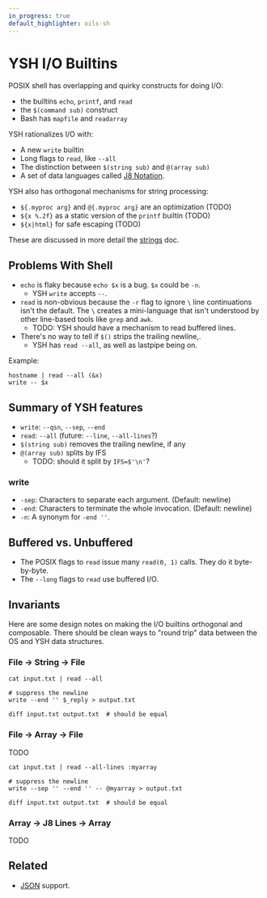 ```yaml
---
in_progress: true
default_highlighter: oils-sh
---
```


YSH I/O Builtins
================

POSIX shell has overlapping and quirky constructs for doing I/O:

- the builtins `echo`, `printf`, and `read`
- the `$(command sub)` construct
- Bash has `mapfile` and `readarray`

YSH rationalizes I/O with:

- A new `write` builtin
- Long flags to `read`, like `--all`
- The distinction between `$(string sub)` and `@(array sub)`
- A set of data languages called [J8 Notation](j8-notation.html).

YSH also has orthogonal mechanisms for string processing:

- `${.myproc arg}` and `@{.myproc arg}` are an optimization (TODO)
- `${x %.2f}` as a static version of the `printf` builtin (TODO)
- `${x|html}` for safe escaping (TODO)

These are discussed in more detail the [strings](strings.html) doc.

<!-- TODO: should run all this code as in tour.md -->

<div id="toc">
</div>

## Problems With Shell

- `echo` is flaky because `echo $x` is a bug.  `$x` could be `-n`.
  - YSH `write` accepts `--`.
- `read` is non-obvious because the `-r` flag to ignore `\` line continuations
  isn't the default.  The `\` creates a mini-language that isn't understood by
  other line-based tools like `grep` and `awk`.
  - TODO: YSH should have a mechanism to read buffered lines.
- There's no way to tell if `$()` strips the trailing newline,.
  - YSH has `read --all`, as well as lastpipe being on.

Example:

    hostname | read --all (&x)
    write -- $x

## Summary of YSH features

- `write`: `--qsn`, `--sep`, `--end`
- `read`: `--all` (future: `--line`, `--all-lines`?)
- `$(string sub)` removes the trailing newline, if any
- `@(array sub)` splits by IFS
  - TODO: should it split by `IFS=$'\n'`?

### write

- `-sep`: Characters to separate each argument.  (Default: newline)
- `-end`: Characters to terminate the whole invocation.  (Default: newline)
- `-n`: A synonym for `-end ''`.

## Buffered vs. Unbuffered

- The POSIX flags to `read` issue many `read(0, 1)` calls.  They do it
  byte-by-byte.
- The `--long` flags to `read` use buffered I/O.

## Invariants

Here are some design notes on making the I/O builtins orthogonal and
composable.  There should be clean ways to "round trip" data between the OS and
YSH data structures.

### File -> String -> File

    cat input.txt | read --all

    # suppress the newline
    write --end '' $_reply > output.txt

    diff input.txt output.txt  # should be equal


### File -> Array -> File

TODO

    cat input.txt | read --all-lines :myarray

    # suppress the newline
    write --sep '' --end '' -- @myarray > output.txt

    diff input.txt output.txt  # should be equal

### Array -> J8 Lines -> Array

TODO

## Related

- [JSON](json.html) support.
